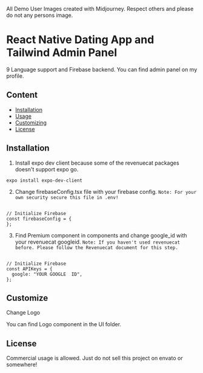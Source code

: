 All Demo User Images created with Midjourney. Respect others and please do not any persons image. 



# React Native Dating App and Tailwind Admin Panel

9 Language support and Firebase backend. You can find admin panel on my profile. 

## Content

- [Installation](#installation)
- [Usage](#usage)
- [Customizing](#customizing)
- [License](#license)

## Installation

1. Install expo dev client because some of the revenuecat packages doesn't support expo go. 

```
expo install expo-dev-client
```

2. Change firebaseConfig.tsx file with your firebase config.
`Note: For your own security secure this file in .env!`

```

// Initialize Firebase
const firebaseConfig = {
};

```

3. Find Premium component in components and change google_id with your revenuecat googleid.
   `Note: If you haven't used revenuecat before. Please follow the Revenuecat document for this step. `

```

// Initialize Firebase
const APIKeys = {
  google: "YOUR GOOGLE  ID",
};

```


## Customize

Change Logo

You can find Logo component in the UI folder. 


## License

Commercial usage is allowed. Just do not sell this project on envato or somewhere! 
